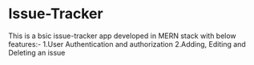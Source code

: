 # Issue-Tracker

This is a bsic issue-tracker app developed in MERN stack with below features:-
1.User Authentication and authorization
2.Adding, Editing and Deleting an issue 


